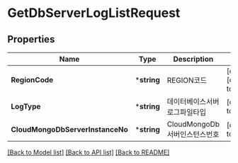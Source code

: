 # GetDbServerLogListRequest

## Properties
Name | Type | Description | Notes
------------ | ------------- | ------------- | -------------
**RegionCode** | ***string** | REGION코드 | [optional] [default to null]
**LogType** | ***string** | 데이터베이스서버로그파일타입 | [default to null]
**CloudMongoDbServerInstanceNo** | ***string** | CloudMongoDb서버인스턴스번호 | [default to null]

[[Back to Model list]](../README.md#documentation-for-models) [[Back to API list]](../README.md#documentation-for-api-endpoints) [[Back to README]](../README.md)


